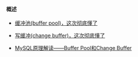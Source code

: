 
#### 概述











- [缓冲池(buffer pool)，这次彻底懂了](https://mp.weixin.qq.com/s/nA6UHBh87U774vu4VvGhyw)

- [写缓冲(change buffer)，这次彻底懂了](https://mp.weixin.qq.com/s/PF21mUtpM8-pcEhDN4dOIw)

- [MySQL原理解读——Buffer Pool和Change Buffer](https://blog.csdn.net/weixin_39841589/article/details/109460679)





